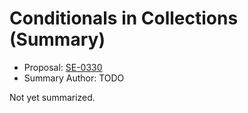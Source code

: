 # Conditionals in Collections (Summary)

* Proposal: [SE-0330](https://github.com/apple/swift-evolution/blob/main/proposals/0330-collection-conditionals.md)
* Summary Author: TODO

Not yet summarized.
